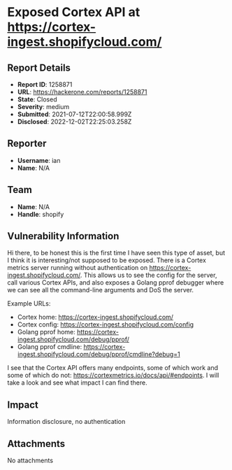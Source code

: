 # Exposed Cortex API at https://cortex-ingest.shopifycloud.com/

## Report Details
- **Report ID**: 1258871
- **URL**: https://hackerone.com/reports/1258871
- **State**: Closed
- **Severity**: medium
- **Submitted**: 2021-07-12T22:00:58.999Z
- **Disclosed**: 2022-12-02T22:25:03.258Z

## Reporter
- **Username**: ian
- **Name**: N/A

## Team
- **Name**: N/A
- **Handle**: shopify

## Vulnerability Information
Hi there, to be honest this is the first time I have seen this type of asset, but I think it is interesting/not supposed to be exposed. There is a Cortex metrics server running without authentication on https://cortex-ingest.shopifycloud.com/. This allows us to see the config for the server, call various Cortex APIs, and also exposes a Golang pprof debugger where we can see all the command-line arguments and DoS the server.

Example URLs:
* Cortex home: https://cortex-ingest.shopifycloud.com/
* Cortex config: https://cortex-ingest.shopifycloud.com/config
* Golang pprof home: https://cortex-ingest.shopifycloud.com/debug/pprof/
* Golang pprof cmdline: https://cortex-ingest.shopifycloud.com/debug/pprof/cmdline?debug=1

I see that the Cortex API offers many endpoints, some of which work and some of which do not: https://cortexmetrics.io/docs/api/#endpoints. I will take a look and see what impact I can find there.

## Impact

Information disclosure, no authentication

## Attachments
No attachments
